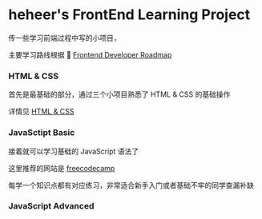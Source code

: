 # heheer's FrontEnd Learning Project

传一些学习前端过程中写的小项目，

主要学习路线根据 📃 [Frontend Developer Roadmap](https://roadmap.sh/frontend)

### HTML & CSS

首先是最基础的部分，通过三个小项目熟悉了 HTML & CSS 的基础操作

详情见 [HTML & CSS](https://github.com/newfish-cmyk/FrontEnd_Learning_project/tree/main/HTML%20%26%20CSS)



### JavaSctipt Basic

接着就可以学习基础的 JavaScript 语法了

这里推荐的网站是 [freecodecamp](https://www.freecodecamp.org/chinese/learn/javascript-algorithms-and-data-structures/#object-oriented-programming)

每学一个知识点都有对应练习，非常适合新手入门或者基础不牢的同学查漏补缺



### JavaScript Advanced

